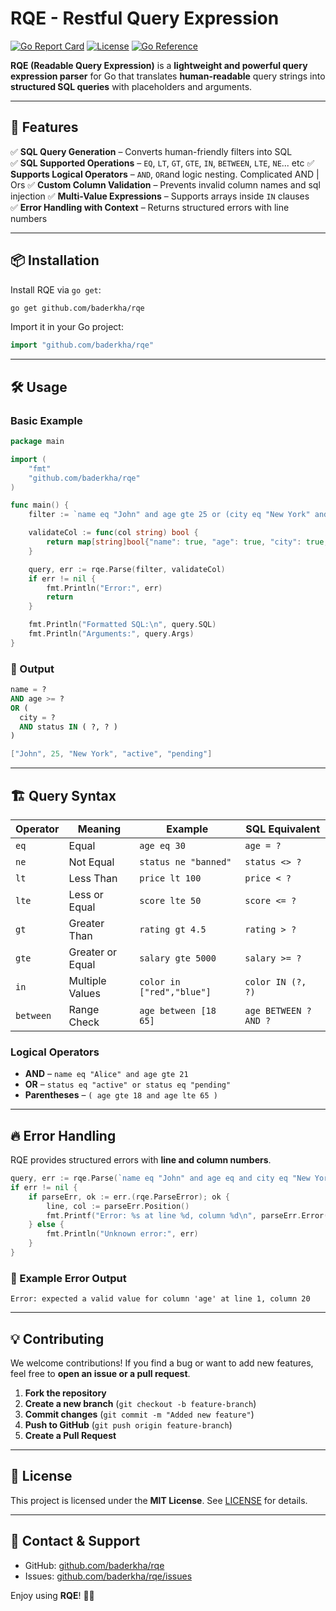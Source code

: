 # RQE - Restful Query Expression

[![Go Report Card](https://goreportcard.com/badge/github.com/baderkha/rqe)](https://goreportcard.com/report/github.com/baderkha/rqe)
[![License](https://img.shields.io/github/license/baderkha/rqe)](https://github.com/baderkha/rqe/blob/main/LICENSE)
[![Go Reference](https://pkg.go.dev/badge/github.com/baderkha/rqe.svg)](https://pkg.go.dev/github.com/baderkha/rqe)

**RQE (Readable Query Expression)** is a **lightweight and powerful query expression parser** for Go that translates **human-readable** query strings into **structured SQL queries** with placeholders and arguments.

---

## 🚀 Features
✅ **SQL Query Generation** – Converts human-friendly filters into SQL  
✅ **SQL Supported Operations** – `EQ`, `LT`, `GT`, `GTE`, `IN`, `BETWEEN`, `LTE`, `NE`... etc
✅ **Supports Logical Operators** – `AND`, `OR`and logic nesting. Complicated AND | Ors
✅ **Custom Column Validation** – Prevents invalid column names and sql injection
✅ **Multi-Value Expressions** – Supports arrays inside `IN` clauses  
✅ **Error Handling with Context** – Returns structured errors with line numbers

---

## 📦 Installation

Install RQE via `go get`:

```sh
go get github.com/baderkha/rqe
```

Import it in your Go project:

```go
import "github.com/baderkha/rqe"
```

---

## 🛠 Usage

### **Basic Example**
```go
package main

import (
	"fmt"
	"github.com/baderkha/rqe"
)

func main() {
	filter := `name eq "John" and age gte 25 or (city eq "New York" and status in ["active", "pending"])`

	validateCol := func(col string) bool {
		return map[string]bool{"name": true, "age": true, "city": true, "status": true}[col]
	}

	query, err := rqe.Parse(filter, validateCol)
	if err != nil {
		fmt.Println("Error:", err)
		return
	}

	fmt.Println("Formatted SQL:\n", query.SQL)
	fmt.Println("Arguments:", query.Args)
}
```

### **🔹 Output**
```sql
name = ?
AND age >= ?
OR (
  city = ?
  AND status IN ( ?, ? )
)
```
```go
["John", 25, "New York", "active", "pending"]
```

---

## 🏗 Query Syntax

| Operator   | Meaning       | Example               | SQL Equivalent |
|------------|--------------|-----------------------|---------------|
| `eq`       | Equal        | `age eq 30`           | `age = ?`     |
| `ne`       | Not Equal    | `status ne "banned"`  | `status <> ?` |
| `lt`       | Less Than    | `price lt 100`        | `price < ?`   |
| `lte`      | Less or Equal | `score lte 50`       | `score <= ?`  |
| `gt`       | Greater Than | `rating gt 4.5`      | `rating > ?`  |
| `gte`      | Greater or Equal | `salary gte 5000` | `salary >= ?` |
| `in`       | Multiple Values | `color in ["red","blue"]` | `color IN (?, ?)` |
| `between`  | Range Check  | `age between [18 65]`  | `age BETWEEN ? AND ?` |

### **Logical Operators**
- **AND** – `name eq "Alice" and age gte 21`
- **OR** – `status eq "active" or status eq "pending"`
- **Parentheses** – `( age gte 18 and age lte 65 )`

---

## 🔥 Error Handling

RQE provides structured errors with **line and column numbers**.

```go
query, err := rqe.Parse(`name eq "John" and age eq and city eq "New York"`, validateCol)
if err != nil {
	if parseErr, ok := err.(rqe.ParseError); ok {
		line, col := parseErr.Position()
		fmt.Printf("Error: %s at line %d, column %d\n", parseErr.Error(), line, col)
	} else {
		fmt.Println("Unknown error:", err)
	}
}
```

### **🔹 Example Error Output**
```
Error: expected a valid value for column 'age' at line 1, column 20
```

---

## 💡 Contributing

We welcome contributions! If you find a bug or want to add new features, feel free to **open an issue or a pull request**.

1. **Fork the repository**
2. **Create a new branch** (`git checkout -b feature-branch`)
3. **Commit changes** (`git commit -m "Added new feature"`)
4. **Push to GitHub** (`git push origin feature-branch`)
5. **Create a Pull Request**

---

## 📄 License

This project is licensed under the **MIT License**. See [LICENSE](https://github.com/baderkha/rqe/blob/main/LICENSE) for details.

---

## 📢 Contact & Support

- GitHub: [github.com/baderkha/rqe](https://github.com/baderkha/rqe)
- Issues: [github.com/baderkha/rqe/issues](https://github.com/baderkha/rqe/issues)

Enjoy using **RQE**! 🎉🚀

